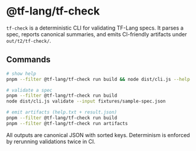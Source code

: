 # @tf-lang/tf-check

`tf-check` is a deterministic CLI for validating TF-Lang specs. It parses a spec, reports canonical summaries, and emits CI-friendly artifacts under `out/t2/tf-check/`.

## Commands

```bash
# show help
pnpm --filter @tf-lang/tf-check run build && node dist/cli.js --help

# validate a spec
pnpm --filter @tf-lang/tf-check run build
node dist/cli.js validate --input fixtures/sample-spec.json

# emit artifacts (help.txt + result.json)
pnpm --filter @tf-lang/tf-check run build
pnpm --filter @tf-lang/tf-check run artifacts
```

All outputs are canonical JSON with sorted keys. Determinism is enforced by rerunning validations twice in CI.

